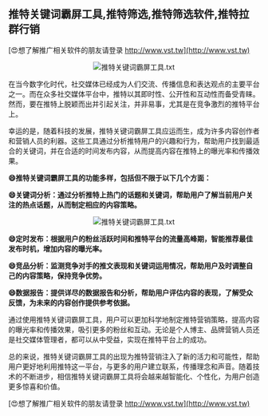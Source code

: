 ## **推特关键词霸屏工具,推特筛选,推特筛选软件,推特拉群行销**

[😍想了解推广相关软件的朋友请登录 http://www.vst.tw](http://www.vst.tw)

 <center><img src="https://vst.tw/MP4/tuiguang/png/5.png" alt="推特关键词霸屏工具.txt"></center>

在当今数字化时代，社交媒体已经成为人们交流、传播信息和表达观点的主要平台之一。而在众多社交媒体平台中，推特以其即时性、公开性和互动性而备受青睐。然而，要在推特上脱颖而出并引起关注，并非易事，尤其是在竞争激烈的推特平台上。

幸运的是，随着科技的发展，推特关键词霸屏工具应运而生，成为许多内容创作者和营销人员的利器。这些工具通过分析推特用户的兴趣和行为，帮助用户找到最适合的关键词，并在合适的时间发布内容，从而提高内容在推特上的曝光率和传播效果。

**😄推特关键词霸屏工具的功能多样，包括但不限于以下几个方面：**

**😄关键词分析：通过分析推特上热门的话题和关键词，帮助用户了解当前用户关注的热点话题，从而制定相应的内容策略。**

 <center><img src="https://vst.tw/MP4/tuiguang/png/6.png" alt="推特关键词霸屏工具.txt"></center>

**😄定时发布：根据用户的粉丝活跃时间和推特平台的流量高峰期，智能推荐最佳发布时机，增加内容的曝光率。**

**😄竞品分析：监测竞争对手的推文表现和关键词运用情况，帮助用户及时调整自己的内容策略，保持竞争优势。**

**😄数据报告：提供详尽的数据报告和分析，帮助用户评估内容的表现，了解受众反馈，为未来的内容创作提供参考依据。**

通过使用推特关键词霸屏工具，用户可以更加科学地制定推特营销策略，提高内容的曝光率和传播效果，吸引更多的粉丝和互动。无论是个人博主、品牌营销人员还是社交媒体管理者，都可以从中受益，实现在推特平台上的成功。

总的来说，推特关键词霸屏工具的出现为推特营销注入了新的活力和可能性，帮助用户更好地利用推特这一平台，与更多的用户建立联系，传播理念和声音。随着技术的不断进步，相信推特关键词霸屏工具将会越来越智能化、个性化，为用户创造更多惊喜和价值。

[😍想了解推广相关软件的朋友请登录 http://www.vst.tw](http://www.vst.tw)



